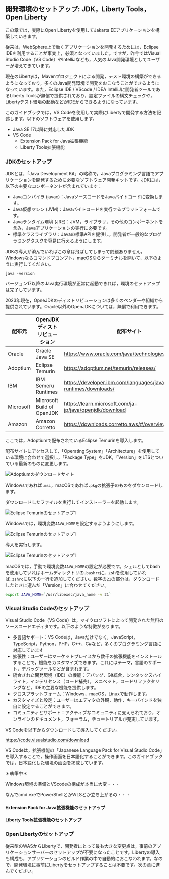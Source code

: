 ## 開発環境のセットアップ: JDK，Liberty Tools，Open Liberty

この章では，実際にOpen Libertyを使用してJakarta EEアプリケーションを構築していきます。

従来は，WebSphere上で動くアプリケーションを開発するためには，Eclipse IDEを利用することが事実上，必須となっていました。ですが，昨今ではVisual Studio Code（VS Code）やIntelliJなども，人気のJava開発環境としてユーザーが増えてきています。

現在のLibertyは，Mavenプロジェクトによる開発，テスト環境の構築ができるようになっており，多くのJava開発環境で開発をおこなうことができるようになっています。また，Eclipse IDE / VScode / IDEA IntelliJに開発者ツールであるLiberty Toolsが無償で提供されており，設定ファイルの構文チェックや，Libertyテスト環境の起動などがIDEからできるようになっています。

このガイドブックでは，VS Codeを使用して実際にLibertyで開発する方法を記述します。以下のソフトウェアを使用します。

- Java SE 17以降に対応したJDK
- VS Code
    - Extension Pack for Java拡張機能
    - Liberty Tools拡張機能

### JDKのセットアップ

JDKとは，「Java Development Kit」の略称で，Javaプログラミング言語でアプリケーションを開発するために必要なソフトウェア開発キットです。JDKには，以下の主要なコンポーネントが含まれています：

- Javaコンパイラ (javac)：JavaソースコードをJavaバイトコードに変換します。
- Java仮想マシン (JVM)：Javaバイトコードを実行するプラットフォームです。
- Javaランタイム環境 (JRE)：JVM，ライブラリ，その他のコンポーネントを含み，Javaアプリケーションの実行に必要です。
- 標準クラスライブラリ：Javaの標準APIを提供し，開発者が一般的なプログラミングタスクを容易に行えるようにします。

JDKの導入が済んでいればこの章は飛ばしてしまって問題ありません。Windowsならコマンドプロンプト，macOSならターミナルを開いて，以下のように実行してください。

```
java -version
```

バージョン17以降のJava実行環境が正常に起動できれば，環境のセットアップは完了しています。

2023年現在，OpneJDKのディストリビューションは多くのベンダーや組織から提供されています。Oracle以外のOpenJDKについては，無償で利用できます。

|配布元|OpenJDKディストリビューション|配布サイト|
|-----|-------------------------|--------|
|Oracle|Oracle Java SE|https://www.oracle.com/java/technologies/downloads/|
|Adoptium|Eclipse Temurin|https://adoptium.net/temurin/releases/|
|IBM|IBM Semeru Runtimes|https://developer.ibm.com/languages/java/semeru-runtimes/downloads/|
|Microsoft|Microsoft Build of OpenJDK|https://learn.microsoft.com/ja-jp/java/openjdk/download|
|Amazon|Amazon Corretto|https://downloads.corretto.aws/#/overview|

ここでは，Adoptiumで配布されているEclipse Temurinを導入します。

配布サイトにアクセスして，「Operating System」「Architecture」を使用している環境に合わせて選択し，「Package Type」をJDK，「Version」をLTSとついている最新のものに変更します。

![Adoptiumのダウンロードサイト](../images/temurin_download.jpg)

Windowsであれば`.msi`，macOSであれば`.pkg`の拡張子のものをダウンロードします。

ダウンロードしたファイルを実行してインストーラーを起動します。

![Eclipse Temurinのセットアップ1](../images/temurin_setup1.jpg)

Windowsでは，環境変数`JAVA_HOME`を設定するようようにします。

![Eclipse Temurinのセットアップ1](../images/temurin_setup2.jpg)

導入を実行します。

![Eclipse Temurinのセットアップ1](../images/temurin_setup1.jpg)

macOSでは，手動で環境変数`JAVA_HOME`の設定が必要です。シェルとしてbashを使用していればホームディレクトリの`.bashrc`に，zshを使用していれば`.zshrc`に以下の一行を追加してください。数字の`21`の部分は，ダウンロードしたときに選んだ「Version」に合わせてください。

``` bash
export JAVA_HOME=`/usr/libexec/java_home -v 21`
```

### Visual Studio Codeのセットアップ

Visual Studio Code（VS Code）は，マイクロソフトによって開発された無料のソースコードエディタです。以下のような特徴があります。

- 多言語サポート：VS Codeは，Javaだけでなく，JavaScript，TypeScript，Python，PHP，C++，C#など，多くのプログラミング言語に対応しています
- 拡張性：ユーザーはマーケットプレイスから数千の拡張機能をインストールすることで，機能をカスタマイズできます。これにはテーマ，言語のサポート，デバッグツールなどが含まれます。
- 統合された開発環境（IDE）の機能：デバッグ，Git統合，シンタックスハイライト，インテリセンス（コード補完），スニペット，コードリファクタリングなど，IDEの主要な機能を提供します。
- クロスプラットフォーム：Windows，macOS，Linuxで動作します。
- カスタマイズと設定：ユーザーはエディタの外観，動作，キーバインドを独自に設定することができます。
- コミュニティとサポート：アクティブなコミュニティに支えられており，オンラインのドキュメント，フォーラム，チュートリアルが充実しています。

VS Codeを以下からダウンロードして導入してください。

https://code.visualstudio.com/download

VS Codeは，拡張機能の「Japanese Language Pack for Visual Studio Code」を導入することで，操作画面を日本語化することができます。このガイドブックでは，日本語化した環境の画面を掲載しています。

＊執筆中＊

Windows環境の準備とVScodeの構成が本当に大変・・・

なんでcmd.exeでPowerShellとかWLSとか立ち上がるの・・・

#### Extension Pack for Java拡張機能のセットアップ


#### Liberty Tools拡張機能のセットアップ


### Open Libertyのセットアップ

従来型のWASからLibertyで，開発者にとって最も大きな変更点は，事前のアプリケーションサーバーのセットアップが不要になったことです。Libertyの導入も構成も，アプリケーションのビルド作業の中で自動的におこなわれます。なので，開発環境に事前にLibertyをセットアップすることは不要です。次の章に進んでください。

